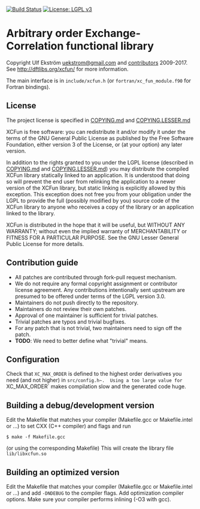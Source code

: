 [![Build Status](https://travis-ci.org/dftlibs/xcfun.svg?branch=master)](https://travis-ci.org/dftlibs/xcfun)
[![License: LGPL v3](https://img.shields.io/badge/License-LGPL%20v3-blue.svg)](http://www.gnu.org/licenses/lgpl-3.0)

# Arbitrary order Exchange-Correlation functional library

Copyright Ulf Ekström <uekstrom@gmail.com> and [contributors](https://github.com/dftlibs/xcfun/blob/master/AUTHORS.md) 2009-2017.
See http://dftlibs.org/xcfun/ for more information.

The main interface is in `include/xcfun.h`
(or `fortran/xc_fun_module.f90` for Fortran bindings).

## License

The project license is specified in [COPYING.md] and [COPYING.LESSER.md]

XCFun is free software: you can redistribute it and/or modify
it under the terms of the GNU General Public License as published by
the Free Software Foundation, either version 3 of the License, or
(at your option) any later version.

In addition to the rights granted to you under the LGPL license
(described in [COPYING.md] and [COPYING.LESSER.md]) you may distribute the
compiled XCFun library statically linked to an application. It is
understood that doing so will prevent the end user from relinking the
application to a newer version of the XCFun library, but static
linking is explicitly allowed by this exception. This exception does
not free you from your obligation under the LGPL to provide the full
(possibly modified by you) source code of the XCFun library to anyone
who receives a copy of the library or an application linked to the
library.

XCFun is distributed in the hope that it will be useful, but WITHOUT
ANY WARRANTY; without even the implied warranty of MERCHANTABILITY or
FITNESS FOR A PARTICULAR PURPOSE. See the GNU Lesser General Public
License for more details.

[COPYING.md]: https://github.com/dftlibs/xcfun/blob/master/COPYING.md 
[COPYING.LESSER.md]: https://github.com/dftlibs/xcfun/blob/master/COPYING.LESSER.md

## Contribution guide

- All patches are contributed through fork-pull request mechanism.
- We do not require any formal copyright assignment or contributor license
  agreement. Any contributions intentionally sent upstream are presumed to be
  offered under terms of the LGPL version 3.0.
- Maintainers do not push directly to the repository.
- Maintainers do not review their own patches.
- Approval of one maintainer is sufficient for trivial patches.
- Trivial patches are typos and trivial bugfixes.
- For any patch that is not trivial, two maintainers need to sign off the patch.
- **TODO**: We need to better define what "trivial" means.

## Configuration

Check that `XC_MAX_ORDER` is defined to the highest order derivatives
you need (and not higher) in `src/config.h~.  Using a too large value
for `XC_MAX_ORDER` makes compilation slow and the generated code huge.

## Building a debug/development version

Edit the Makefile that matches your compiler
(Makefile.gcc or Makefile.intel or ...)
to set CXX (C++ compiler) and flags and run

    $ make -f Makefile.gcc

(or using the corresponding Makefile)
This will create the library file `lib/libxcfun.so`

## Building an optimized version

Edit the Makefile that matches your compiler
(Makefile.gcc or Makefile.intel or ...)
and add `-DNDEBUG` to the compiler flags. Add optimization
compiler options. Make sure your compiler performs inlining
(-O3 with gcc).
